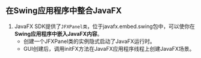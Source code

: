 ## 在Swing应用程序中整合JavaFX
1. JavaFX SDK提供了`JFXPanel类`，位于javafx.embed.swing包中，可以使你在**Swing应用程序中嵌入JavaFX内容**。
    - 创建一个JFXPanel类的实例隐式启动了JavaFX运行时。
    - GUI创建后，调用initFX方法在JavaFX应用程序线程上创建JavaFX场景。